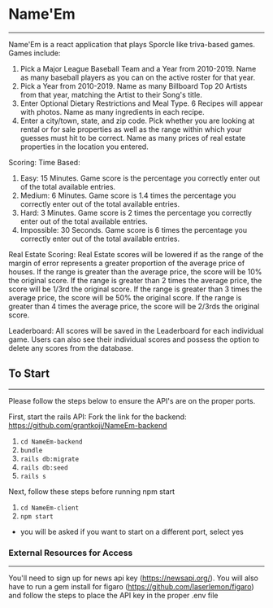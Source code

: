# Name'Em
---
Name'Em is a react application that plays Sporcle like triva-based games.
Games include:
1. Pick a Major League Baseball Team and a Year from 2010-2019. Name as many baseball players as you can on the active roster for that year.
2. Pick a Year from 2010-2019. Name as many Billboard Top 20 Artists from that year, matching the Artist to their Song's title.
3. Enter Optional Dietary Restrictions and Meal Type. 6 Recipes will appear with photos. Name as many ingredients in each recipe.
4. Enter a city/town, state, and zip code. Pick whether you are looking at rental or for sale properties as well as the range within which your guesses must hit to be correct. Name as many prices of real estate properties in the location you entered.

Scoring:
Time Based:
1. Easy: 15 Minutes. Game score is the percentage you correctly enter out of the total available entries.
2. Medium: 6 Minutes. Game score is 1.4 times the percentage you correctly enter out of the total available entries.
3. Hard: 3 Minutes. Game score is 2 times the percentage you correctly enter out of the total available entries.
4. Impossible: 30 Seconds. Game score is 6 times the percentage you correctly enter out of the total available entries.

Real Estate Scoring:
Real Estate scores will be lowered if as the range of the margin of error represents a greater proportion of the average price of houses.
If the range is greater than the average price, the score will be 10% the original score.
If the range is greater than 2 times the average price, the score will be 1/3rd the original score.
If the range is greater than 3 times the average price, the score will be 50% the original score.
If the range is greater than 4 times the average price, the score will be 2/3rds the original score.
 
Leaderboard:
All scores will be saved in the Leaderboard for each individual game.
Users can also see their individual scores and possess the option to delete any scores from the database.


## To Start
---
Please follow the steps below to ensure the API's are on the proper ports. 


First, start the rails API:
Fork the link for the backend: https://github.com/grantkoji/NameEm-backend
1. `cd NameEm-backend`
2. `bundle`
3. `rails db:migrate`
4. `rails db:seed`
5. `rails s`

Next, follow these steps before running npm start
1. `cd NameEm-client` 
2. `npm start`
  - you will be asked if you want to start on a different port, select yes

### External Resources for Access
---
You'll need to sign up for news api key (https://newsapi.org/). You will also have to run a gem install for figaro (https://github.com/laserlemon/figaro) and follow the steps to place the API key in the proper .env file